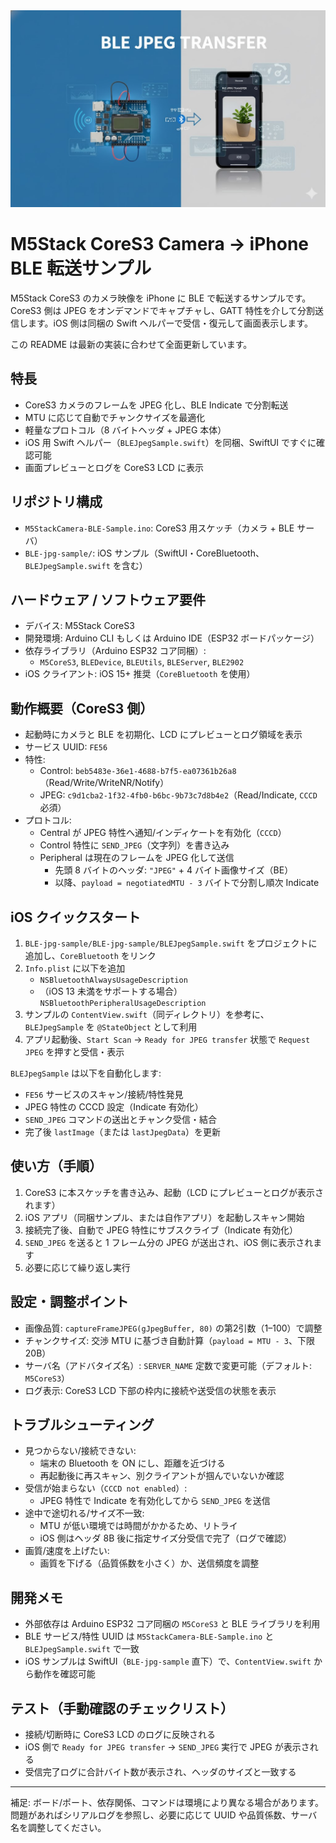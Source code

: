 <img src="images/key-visual.jpg" widht="512px" />

# M5Stack CoreS3 Camera → iPhone BLE 転送サンプル

M5Stack CoreS3 のカメラ映像を iPhone に BLE で転送するサンプルです。CoreS3 側は JPEG をオンデマンドでキャプチャし、GATT 特性を介して分割送信します。iOS 側は同梱の Swift ヘルパーで受信・復元して画面表示します。

この README は最新の実装に合わせて全面更新しています。

## 特長
- CoreS3 カメラのフレームを JPEG 化し、BLE Indicate で分割転送
- MTU に応じて自動でチャンクサイズを最適化
- 軽量なプロトコル（8 バイトヘッダ + JPEG 本体）
- iOS 用 Swift ヘルパー（`BLEJpegSample.swift`）を同梱、SwiftUI ですぐに確認可能
- 画面プレビューとログを CoreS3 LCD に表示

## リポジトリ構成
- `M5StackCamera-BLE-Sample.ino`: CoreS3 用スケッチ（カメラ + BLE サーバ）
- `BLE-jpg-sample/`: iOS サンプル（SwiftUI・CoreBluetooth、`BLEJpegSample.swift` を含む）

## ハードウェア / ソフトウェア要件
- デバイス: M5Stack CoreS3
- 開発環境: Arduino CLI もしくは Arduino IDE（ESP32 ボードパッケージ）
- 依存ライブラリ（Arduino ESP32 コア同梱）:
  - `M5CoreS3`, `BLEDevice`, `BLEUtils`, `BLEServer`, `BLE2902`
- iOS クライアント: iOS 15+ 推奨（`CoreBluetooth` を使用）

## 動作概要（CoreS3 側）
- 起動時にカメラと BLE を初期化、LCD にプレビューとログ領域を表示
- サービス UUID: `FE56`
- 特性:
  - Control: `beb5483e-36e1-4688-b7f5-ea07361b26a8`（Read/Write/WriteNR/Notify）
  - JPEG: `c9d1cba2-1f32-4fb0-b6bc-9b73c7d8b4e2`（Read/Indicate, `CCCD` 必須）
- プロトコル:
  - Central が JPEG 特性へ通知/インディケートを有効化（`CCCD`）
  - Control 特性に `SEND_JPEG`（文字列）を書き込み
  - Peripheral は現在のフレームを JPEG 化して送信
    - 先頭 8 バイトのヘッダ: `"JPEG"` + 4 バイト画像サイズ（BE）
    - 以降、`payload = negotiatedMTU - 3` バイトで分割し順次 Indicate

## iOS クイックスタート
1) `BLE-jpg-sample/BLE-jpg-sample/BLEJpegSample.swift` をプロジェクトに追加し、`CoreBluetooth` をリンク
2) `Info.plist` に以下を追加
   - `NSBluetoothAlwaysUsageDescription`
   - （iOS 13 未満をサポートする場合）`NSBluetoothPeripheralUsageDescription`
3) サンプルの `ContentView.swift`（同ディレクトリ）を参考に、`BLEJpegSample` を `@StateObject` として利用
4) アプリ起動後、`Start Scan` → `Ready for JPEG transfer` 状態で `Request JPEG` を押すと受信・表示

`BLEJpegSample` は以下を自動化します:
- `FE56` サービスのスキャン/接続/特性発見
- JPEG 特性の CCCD 設定（Indicate 有効化）
- `SEND_JPEG` コマンドの送出とチャンク受信・結合
- 完了後 `lastImage`（または `lastJpegData`）を更新

## 使い方（手順）
1) CoreS3 に本スケッチを書き込み、起動（LCD にプレビューとログが表示されます）
2) iOS アプリ（同梱サンプル、または自作アプリ）を起動しスキャン開始
3) 接続完了後、自動で JPEG 特性にサブスクライブ（Indicate 有効化）
4) `SEND_JPEG` を送ると 1 フレーム分の JPEG が送出され、iOS 側に表示されます
5) 必要に応じて繰り返し実行

## 設定・調整ポイント
- 画像品質: `captureFrameJPEG(gJpegBuffer, 80)` の第2引数（1–100）で調整
- チャンクサイズ: 交渉 MTU に基づき自動計算（`payload = MTU - 3`、下限 20B）
- サーバ名（アドバタイズ名）: `SERVER_NAME` 定数で変更可能（デフォルト: `M5CoreS3`）
- ログ表示: CoreS3 LCD 下部の枠内に接続や送受信の状態を表示

## トラブルシューティング
- 見つからない/接続できない:
  - 端末の Bluetooth を ON にし、距離を近づける
  - 再起動後に再スキャン、別クライアントが掴んでいないか確認
- 受信が始まらない（`CCCD not enabled`）:
  - JPEG 特性で Indicate を有効化してから `SEND_JPEG` を送信
- 途中で途切れる/サイズ不一致:
  - MTU が低い環境では時間がかかるため、リトライ
  - iOS 側はヘッダ 8B 後に指定サイズ分受信で完了（ログで確認）
- 画質/速度を上げたい:
  - 画質を下げる（品質係数を小さく）か、送信頻度を調整

## 開発メモ
- 外部依存は Arduino ESP32 コア同梱の `M5CoreS3` と BLE ライブラリを利用
- BLE サービス/特性 UUID は `M5StackCamera-BLE-Sample.ino` と `BLEJpegSample.swift` で一致
- iOS サンプルは SwiftUI（`BLE-jpg-sample` 直下）で、`ContentView.swift` から動作を確認可能

## テスト（手動確認のチェックリスト）
- 接続/切断時に CoreS3 LCD のログに反映される
- iOS 側で `Ready for JPEG transfer` → `SEND_JPEG` 実行で JPEG が表示される
- 受信完了ログに合計バイト数が表示され、ヘッダのサイズと一致する

---
補足: ボード/ポート、依存関係、コマンドは環境により異なる場合があります。問題があればシリアルログを参照し、必要に応じて UUID や品質係数、サーバ名を調整してください。

